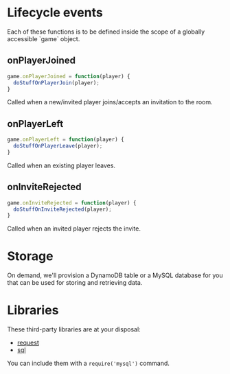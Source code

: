 # Lifecycle events
<aside class="notice">
Each of these functions is to be defined inside the scope of a globally accessible `game` object.
</aside>

## onPlayerJoined
```javascript
game.onPlayerJoined = function(player) {
  doStuffOnPlayerJoin(player);
}
```
Called when a new/invited player joins/accepts an invitation to the room.

## onPlayerLeft
```javascript
game.onPlayerLeft = function(player) {
  doStuffOnPlayerLeave(player);
}
```
Called when an existing player leaves.

## onInviteRejected
```javascript
game.onInviteRejected = function(player) {
  doStuffOnInviteRejected(player);
}
```
Called when an invited player rejects the invite.

# Storage
On demand, we'll provision a DynamoDB table or a MySQL database for you that can be used for storing and retrieving data.

# Libraries
These third-party libraries are at your disposal:
* [request](https://github.com/request/request)
* [sql](https://github.com/mysqljs/mysql)

You can include them with a `require('mysql')` command.
